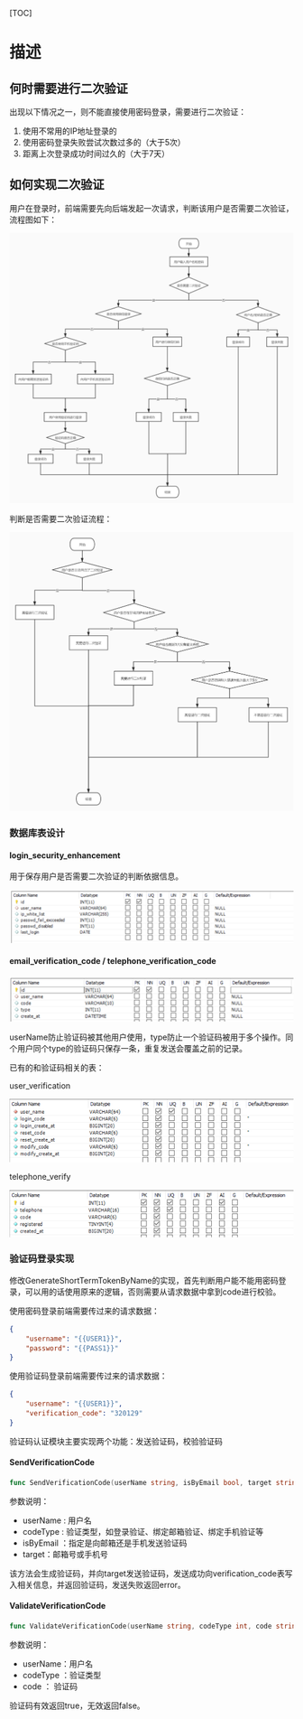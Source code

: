 

[TOC]

# 描述



## 何时需要进行二次验证

出现以下情况之一，则不能直接使用密码登录，需要进行二次验证：

1. 使用不常用的IP地址登录的
2. 使用密码登录失败尝试次数过多的（大于5次）
4. 距离上次登录成功时间过久的（大于7天）

## 如何实现二次验证

用户在登录时，前端需要先向后端发起一次请求，判断该用户是否需要二次验证，流程图如下：

![](image/星光登录流程.jpg)

判断是否需要二次验证流程：

![是否需要进行二次验证](image/是否需要进行二次验证.jpg)



### 数据库表设计

#### login_security_enhancement

用于保存用户是否需要二次验证的判断依据信息。

![image-20200421173613657](image/image-20200421173613657.png)



#### email_verification_code / telephone_verification_code

![image-20200421174443829](image/image-20200421174443829.png)

userName防止验证码被其他用户使用，type防止一个验证码被用于多个操作。同个用户同个type的验证码只保存一条，重复发送会覆盖之前的记录。

已有的和验证码相关的表：

user_verification

![image-20200421174609858](image/image-20200421174609858.png)

telephone_verify

![image-20200421174648502](image/image-20200421174648502.png)



### 验证码登录实现

修改GenerateShortTermTokenByName的实现，首先判断用户能不能用密码登录，可以用的话使用原来的逻辑，否则需要从请求数据中拿到code进行校验。

使用密码登录前端需要传过来的请求数据：

```json
{
    "username": "{{USER1}}",
    "password": "{{PASS1}}"
}
```

使用验证码登录前端需要传过来的请求数据：

```json
{
    "username": "{{USER1}}",
    "verification_code": "320129"
}
```



验证码认证模块主要实现两个功能：发送验证码，校验验证码

#### SendVerificationCode

```go
func SendVerificationCode(userName string, isByEmail bool, target string) string, error
```

参数说明：

- userName : 用户名
- codeType : 验证类型，如登录验证、绑定邮箱验证、绑定手机验证等
- isByEmail ：指定是向邮箱还是手机发送验证码
- target：邮箱号或手机号

该方法会生成验证码，并向target发送验证码，发送成功向verification_code表写入相关信息，并返回验证码，发送失败返回error。



#### ValidateVerificationCode

```go
func ValidateVerificationCode(userName string, codeType int, code string) bool 
```

参数说明：

- userName：用户名
- codeType ：验证类型
- code ： 验证码

验证码有效返回true，无效返回false。





